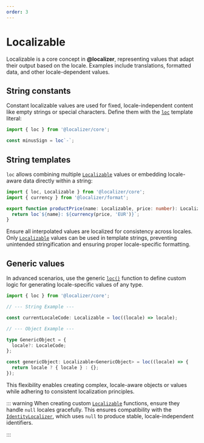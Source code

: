 ```yaml
---
order: 3
---
```


# Localizable <Badge type="info" text="@localizer/core" />

Localizable is a core concept in **@localizer**, representing values that adapt their output based on the locale. Examples include translations, formatted data, and other locale-dependent values.

## String constants

Constant localizable values are used for fixed, locale-independent content like empty strings or special characters. Define them with the [`loc`](../api/_localizer/core/loc/index.md) template literal:

```typescript
import { loc } from '@localizer/core';

const minusSign = loc`-`;
```

## String templates

`loc` allows combining multiple [`Localizable`](../api/_localizer/core/Localizable/index.md) values or embedding locale-aware data directly within a string:

```typescript
import { loc, Localizable } from '@localizer/core';
import { currency } from '@localizer/format';

export function productPrice(name: Localizable, price: number): Localizable {
  return loc`${name}: ${currency(price, 'EUR')}`;
}
```

Ensure all interpolated values are localized for consistency across locales. Only [`Localizable`](../api/_localizer/core/Localizable/index.md) values can be used in template strings, preventing unintended stringification and ensuring proper locale-specific formatting.

## Generic values

In advanced scenarios, use the generic [`loc()`](../api/_localizer/core/loc/index.md) function to define custom logic for generating locale-specific values of any type.

```typescript
import { loc } from '@localizer/core';

// --- String Example ---

const currentLocaleCode: Localizable = loc((locale) => locale);

// --- Object Example ---

type GenericObject = {
  locale?: LocaleCode;
};

const genericObject: Localizable<GenericObject> = loc((locale) => {
  return locale ? { locale } : {};
});
```

This flexibility enables creating complex, locale-aware objects or values while adhering to consistent localization principles.

::: warning
When creating custom [`Localizable`](../api/_localizer/core/Localizable/index.md) functions, ensure they handle `null` locales gracefully. This ensures compatibility with the [`IdentityLocalizer`](./localizer.md#identitylocalizer), which uses `null` to produce stable, locale-independent identifiers.

:::

